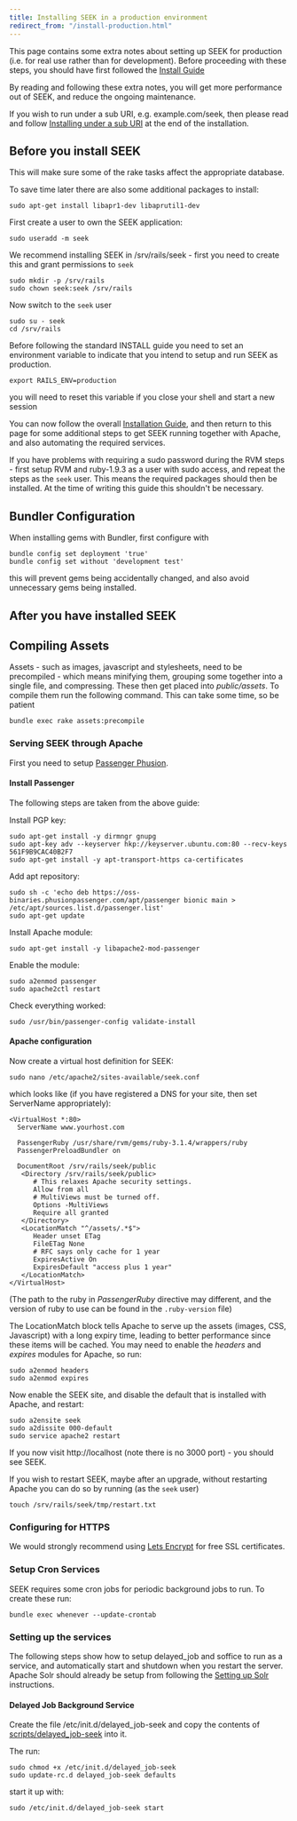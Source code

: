 ```yaml
---
title: Installing SEEK in a production environment
redirect_from: "/install-production.html"
---
```



This page contains some extra notes about setting up SEEK for production (i.e.
for real use rather than for development). Before proceeding with these steps, you should have first 
followed the [Install Guide](install)

By reading and following these extra notes, you will get more performance out of
SEEK, and reduce the ongoing maintenance.

If you wish to run under a sub URI, e.g. example.com/seek, then please read and
follow [Installing under a sub URI](install-on-suburi) at the end
of the installation.

## Before you install SEEK

This will make sure some of the rake tasks affect the appropriate database.

To save time later there are also some additional packages to install:

    sudo apt-get install libapr1-dev libaprutil1-dev

First create a user to own the SEEK application:

    sudo useradd -m seek

We recommend installing SEEK in /srv/rails/seek - first you need to create
this and grant permissions to `seek`

    sudo mkdir -p /srv/rails
    sudo chown seek:seek /srv/rails

Now switch to the `seek` user

    sudo su - seek
    cd /srv/rails

Before following the standard INSTALL guide you need to set an environment
variable to indicate that you intend to setup and run SEEK as production.

    export RAILS_ENV=production

you will need to reset this variable if you close your shell and start a new
session


You can now follow the overall [Installation Guide](install), and
then return to this page for some additional steps to get SEEK running
together with Apache, and also automating the required services.

If you have problems with requiring a sudo password during the RVM steps -
first setup RVM and ruby-1.9.3 as a user with sudo access, and repeat the
steps as the `seek` user. This means the required packages should then be
installed. At the time of writing this guide this shouldn't be necessary.

## Bundler Configuration

When installing gems with Bundler, first configure with

    bundle config set deployment 'true'
    bundle config set without 'development test'

this will prevent gems being accidentally changed, and also avoid unnecessary gems being installed.

## After you have installed SEEK

## Compiling Assets

Assets - such as images, javascript and stylesheets, need to be precompiled -
which means minifying them, grouping some together into a single file, and
compressing. These then get placed into *public/assets*. To compile them run
the following command. This can take some time, so be patient

    bundle exec rake assets:precompile

### Serving SEEK through Apache

First you need to setup [Passenger Phusion](https://www.phusionpassenger.com/library/install/apache/install/oss/bionic/).

#### Install Passenger

The following steps are taken from the above guide:

Install PGP key:

    sudo apt-get install -y dirmngr gnupg
    sudo apt-key adv --keyserver hkp://keyserver.ubuntu.com:80 --recv-keys 561F9B9CAC40B2F7
    sudo apt-get install -y apt-transport-https ca-certificates

Add apt repository:

    sudo sh -c 'echo deb https://oss-binaries.phusionpassenger.com/apt/passenger bionic main > /etc/apt/sources.list.d/passenger.list'
    sudo apt-get update

Install Apache module:

    sudo apt-get install -y libapache2-mod-passenger

Enable the module:

    sudo a2enmod passenger
    sudo apache2ctl restart

Check everything worked:

    sudo /usr/bin/passenger-config validate-install

#### Apache configuration

Now create a virtual host definition for SEEK:

    sudo nano /etc/apache2/sites-available/seek.conf

which looks like (if you have registered a DNS for your site, then set
ServerName appropriately):

    <VirtualHost *:80>
      ServerName www.yourhost.com

      PassengerRuby /usr/share/rvm/gems/ruby-3.1.4/wrappers/ruby
      PassengerPreloadBundler on  

      DocumentRoot /srv/rails/seek/public
       <Directory /srv/rails/seek/public>
          # This relaxes Apache security settings.
          Allow from all
          # MultiViews must be turned off.
          Options -MultiViews
          Require all granted
       </Directory>
       <LocationMatch "^/assets/.*$">
          Header unset ETag
          FileETag None
          # RFC says only cache for 1 year
          ExpiresActive On
          ExpiresDefault "access plus 1 year"
       </LocationMatch>
    </VirtualHost>

(The path to the ruby in _PassengerRuby_ directive may different, and the version of ruby to use can be found in the `.ruby-version` file)

The LocationMatch block tells Apache to serve up the assets (images, CSS,
Javascript) with a long expiry time, leading to better performance since these
items will be cached. You may need to enable the *headers* and *expires*
modules for Apache, so run:

    sudo a2enmod headers
    sudo a2enmod expires

Now enable the SEEK site, and disable the default that is installed with
Apache, and restart:

    sudo a2ensite seek
    sudo a2dissite 000-default
    sudo service apache2 restart

If you now visit http://localhost (note there is no 3000 port) - you should
see SEEK.

If you wish to restart SEEK, maybe after an upgrade, without restarting Apache
you can do so by running (as the `seek` user)

    touch /srv/rails/seek/tmp/restart.txt
    
### Configuring for HTTPS

We would strongly recommend using [Lets Encrypt](https://letsencrypt.org/) for free SSL certificates.

### Setup Cron Services

SEEK requires some cron jobs for periodic background jobs to run. To create these run:

    bundle exec whenever --update-crontab

### Setting up the services

The following steps show how to setup delayed_job and
soffice to run as a service, and automatically start and shutdown when you
restart the server. Apache Solr should already be setup from following the [Setting up Solr](setting-up-solr) instructions.


#### Delayed Job Background Service

Create the file /etc/init.d/delayed_job-seek and copy the contents of
[scripts/delayed_job-seek](scripts/delayed_job-seek) into it.

The run:

    sudo chmod +x /etc/init.d/delayed_job-seek
    sudo update-rc.d delayed_job-seek defaults

start it up with:

    sudo /etc/init.d/delayed_job-seek start

